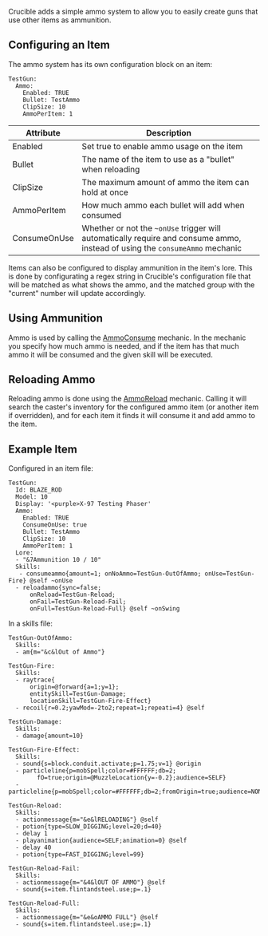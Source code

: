 Crucible adds a simple ammo system to allow you to easily create guns that use other items as ammunition. 

Configuring an Item
-------------------
The ammo system has its own configuration block on an item:
```
TestGun:
  Ammo:
    Enabled: TRUE
    Bullet: TestAmmo
    ClipSize: 10
    AmmoPerItem: 1
```

| Attribute | Description |
|-----------|-------------|
| Enabled   | Set true to enable ammo usage on the item |
| Bullet    | The name of the item to use as a "bullet" when reloading |
| ClipSize  | The maximum amount of ammo the item can hold at once |
| AmmoPerItem | How much ammo each bullet will add when consumed |
| ConsumeOnUse | Whether or not the `~onUse` trigger will automatically require and consume ammo, instead of using the `consumeAmmo` mechanic |

Items can also be configured to display ammunition in the item's lore. This is done by configurating a regex string in Crucible's configuration file that will be matched as what shows the ammo, and the matched group with the "current" number will update accordingly.

Using Ammunition
----------------
Ammo is used by calling the [AmmoConsume](Skills/Mechanics/AmmoConsume) mechanic. In the mechanic you specify how much ammo is needed, and if the item has that much ammo it will be consumed and the given skill will be executed.

Reloading Ammo
--------------
Reloading ammo is done using the [AmmoReload](Skills/Mechanics/AmmoReload) mechanic. Calling it will search the caster's inventory for the configured ammo item (or another item if overridden), and for each item it finds it will consume it and add ammo to the item.

Example Item
------------

Configured in an item file:
```
TestGun:
  Id: BLAZE_ROD
  Model: 10
  Display: '<purple>X-97 Testing Phaser'
  Ammo:
    Enabled: TRUE
    ConsumeOnUse: true
    Bullet: TestAmmo
    ClipSize: 10
    AmmoPerItem: 1
  Lore:
  - "&7Ammunition 10 / 10"
  Skills:
   - consumeammo{amount=1; onNoAmmo=TestGun-OutOfAmmo; onUse=TestGun-Fire} @self ~onUse
  - reloadammo{sync=false;
      onReload=TestGun-Reload;
      onFail=TestGun-Reload-Fail;
      onFull=TestGun-Reload-Full} @self ~onSwing
```

In a skills file:
```
TestGun-OutOfAmmo:
  Skills:
  - am{m="&c&lOut of Ammo"}

TestGun-Fire:
  Skills:
  - raytrace{
      origin=@forward{a=1;y=1};
      entitySkill=TestGun-Damage;
      locationSkill=TestGun-Fire-Effect}
  - recoil{r=0.2;yawMod=-2to2;repeat=1;repeati=4} @self

TestGun-Damage:
  Skills:
  - damage{amount=10}
  
TestGun-Fire-Effect:
  Skills:
  - sound{s=block.conduit.activate;p=1.75;v=1} @origin
  - particleline{p=mobSpell;color=#FFFFFF;db=2;
        fO=true;origin=@MuzzleLocation{y=-0.2};audience=SELF}
  - particleline{p=mobSpell;color=#FFFFFF;db=2;fromOrigin=true;audience=NONSELF}

TestGun-Reload:
  Skills:
  - actionmessage{m="&e&lRELOADING"} @self
  - potion{type=SLOW_DIGGING;level=20;d=40}
  - delay 1
  - playanimation{audience=SELF;animation=0} @self
  - delay 40
  - potion{type=FAST_DIGGING;level=99}

TestGun-Reload-Fail:
  Skills:
  - actionmessage{m="&4&lOUT OF AMMO"} @self
  - sound{s=item.flintandsteel.use;p=.1}

TestGun-Reload-Full:
  Skills:
  - actionmessage{m="&e&oAMMO FULL"} @self
  - sound{s=item.flintandsteel.use;p=.1}
```